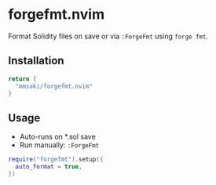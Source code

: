 # forgefmt.nvim

Format Solidity files on save or via `:ForgeFmt` using `forge fmt`.

## Installation

```lua
return {
  "mmsaki/forgefmt.nvim"
}
```

## Usage

- Auto-runs on *.sol save
- Run manually: `:ForgeFmt`

```lua
require("forgefmt").setup({
  auto_format = true,
})
```
